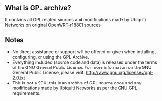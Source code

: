 
What is GPL archive?
--------------------

 It contains all GPL related sources and modifications made 
by Ubiquiti Networks on original OpenWRT-r18801 sources.

Notes
-----

 * No direct assistance or support will be offered or given when
installing, configuring, or using the GPL Archive.
 * Everything included (source code and data) is released under the
terms of the GNU General Public License. For more information on the
GNU General Public License, please visit:
http://www.gnu.org/licenses/gpl-2.0.txt
 * This is not a SDK; this is an archive of GPL source code and any
modifications made by Ubiquiti Networks as per the GNU GPL
requirements.

